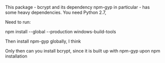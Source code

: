 This package - bcrypt and its dependency npm-gyp in particular - has some heavy dependencies. You need Python 2.7, 

Need to run:

npm install --global --production windows-build-tools

Then install npm-gyp globally, I think

Only then can you install bcrypt, since it is built up with npm-gyp upon npm installation